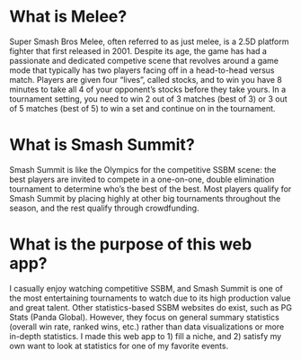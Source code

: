 
**<h1>What is Melee?</h1>**

Super Smash Bros Melee, often referred to as just melee, is a 2.5D platform fighter that first released in 2001. Despite its age, the game has had a passionate and dedicated competive scene that revolves around a game mode that typically has two players facing off in a head-to-head versus match. Players are given four “lives”, called stocks, and to win you have 8 minutes to take all 4 of your opponent’s stocks before they take yours. In a tournament setting, you need to win 2 out of 3 matches (best of 3) or 3 out of 5 matches (best of 5) to win a set and continue on in the tournament.

**<h1>What is Smash Summit?</h1>**
Smash Summit is like the Olympics for the competitive SSBM scene: the best players are invited to compete in a one-on-one, double elimination tournament to determine who’s the best of the best. Most players qualify for Smash Summit by placing highly at other big tournaments throughout the season, and the rest qualify through crowdfunding. 

**<h1>What is the purpose of this web app?</h1>**
I casually enjoy watching competitive SSBM, and Smash Summit is one of the most entertaining tournaments to watch due to its high production value and great talent. Other statistics-based SSBM websites do exist, such as PG Stats (Panda Global). However, they focus on general summary statistics (overall win rate, ranked wins, etc.) rather than data visualizations or more in-depth statistics. I made this web app to 1) fill a niche, and 2) satisfy my own want to look at statistics for one of my favorite events. 
